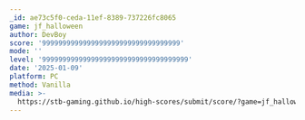 ```yaml
---
_id: ae73c5f0-ceda-11ef-8389-737226fc8065
game: jf_halloween
author: DevBoy
score: '9999999999999999999999999999999999'
mode: ''
level: '999999999999999999999999999999999999'
date: '2025-01-09'
platform: PC
method: Vanilla
media: >-
  https://stb-gaming.github.io/high-scores/submit/score/?game=jf_halloween&fields%5Bauthor%5D=DevBoy&fields%5Bscore%5D=9999999999999999999999999999999999&fields%5Bmode%5D=&fields%5Blevel%5D=999999999999999999999999999999999999&fields%5Bdate%5D=2025-01-09&fields%5Bplatform%5D=PC&fields%5Bmedia%5D=
---
```


